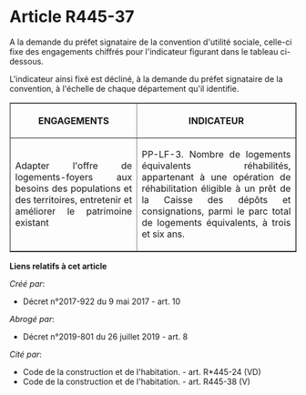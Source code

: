 # Article R445-37

A la demande du préfet signataire de la convention d'utilité sociale, celle-ci fixe des engagements chiffrés pour
l'indicateur figurant dans le tableau ci-dessous.

L'indicateur ainsi fixé est décliné, à la demande du préfet signataire de la convention, à l'échelle de chaque département
qu'il identifie.

<table border="1">
  <tbody>
    <tr>
      <th>

ENGAGEMENTS</th>
      <th>

INDICATEUR</th>
    </tr>
    <tr>
      <td align="justify">

Adapter l'offre de logements-foyers aux besoins des populations et des territoires, entretenir et améliorer le patrimoine
existant</td>
      <td align="justify">

PP-LF-3. Nombre de logements équivalents réhabilités, appartenant à une opération de réhabilitation éligible à un prêt de la
Caisse des dépôts et consignations, parmi le parc total de logements équivalents, à trois et six ans.</td>
    </tr>
  </tbody>
</table>

**Liens relatifs à cet article**

_Créé par_:

  - Décret n°2017-922 du 9 mai 2017 - art. 10

_Abrogé par_:

  - Décret n°2019-801 du 26 juillet 2019 - art. 8

_Cité par_:

  - Code de la construction et de l'habitation. - art. R*445-24 (VD)
  - Code de la construction et de l'habitation. - art. R445-38 (V)
